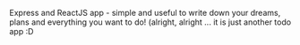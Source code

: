 Express and ReactJS app - simple and useful to write down your dreams, plans and everything you want to do! (alright, alright ... it is just another todo app :D
